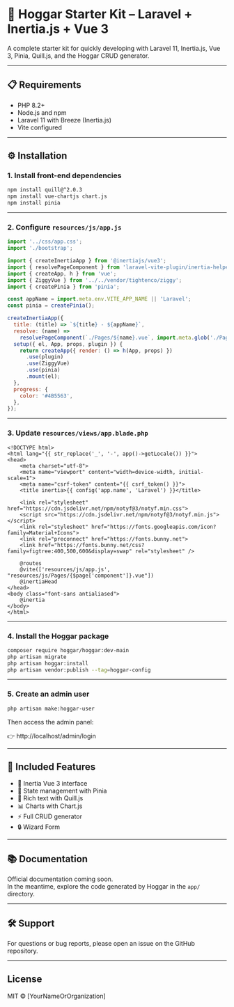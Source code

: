 # 🚀 Hoggar Starter Kit – Laravel + Inertia.js + Vue 3

A complete starter kit for quickly developing with Laravel 11, Inertia.js, Vue 3, Pinia, Quill.js, and the Hoggar CRUD generator.

---

## 📋 Requirements

- PHP 8.2+
- Node.js and npm
- Laravel 11 with Breeze (Inertia.js)
- Vite configured

---

## ⚙️ Installation

### 1. Install front-end dependencies

```bash
npm install quill@^2.0.3
npm install vue-chartjs chart.js
npm install pinia
```

---

### 2. Configure `resources/js/app.js`

```js
import '../css/app.css';
import './bootstrap';

import { createInertiaApp } from '@inertiajs/vue3';
import { resolvePageComponent } from 'laravel-vite-plugin/inertia-helpers';
import { createApp, h } from 'vue';
import { ZiggyVue } from '../../vendor/tightenco/ziggy';
import { createPinia } from 'pinia';

const appName = import.meta.env.VITE_APP_NAME || 'Laravel';
const pinia = createPinia();

createInertiaApp({
  title: (title) => `${title} - ${appName}`,
  resolve: (name) =>
    resolvePageComponent(`./Pages/${name}.vue`, import.meta.glob('./Pages/**/*.vue')),
  setup({ el, App, props, plugin }) {
    return createApp({ render: () => h(App, props) })
      .use(plugin)
      .use(ZiggyVue)
      .use(pinia)
      .mount(el);
  },
  progress: {
    color: '#4B5563',
  },
});
```

---

### 3. Update `resources/views/app.blade.php`

```blade
<!DOCTYPE html>
<html lang="{{ str_replace('_', '-', app()->getLocale()) }}">
<head>
    <meta charset="utf-8">
    <meta name="viewport" content="width=device-width, initial-scale=1">
    <meta name="csrf-token" content="{{ csrf_token() }}">
    <title inertia>{{ config('app.name', 'Laravel') }}</title>

    <link rel="stylesheet" href="https://cdn.jsdelivr.net/npm/notyf@3/notyf.min.css">
    <script src="https://cdn.jsdelivr.net/npm/notyf@3/notyf.min.js"></script>
    <link rel="stylesheet" href="https://fonts.googleapis.com/icon?family=Material+Icons">
    <link rel="preconnect" href="https://fonts.bunny.net">
    <link href="https://fonts.bunny.net/css?family=figtree:400,500,600&display=swap" rel="stylesheet" />

    @routes
    @vite(['resources/js/app.js', "resources/js/Pages/{$page['component']}.vue"])
    @inertiaHead
</head>
<body class="font-sans antialiased">
    @inertia
</body>
</html>
```

---

### 4. Install the Hoggar package

```bash
composer require hoggar/hoggar:dev-main
php artisan migrate
php artisan hoggar:install
php artisan vendor:publish --tag=hoggar-config
```

---

### 5. Create an admin user

```bash
php artisan make:hoggar-user
```

Then access the admin panel:

👉 http://localhost/admin/login

---

## 🧩 Included Features

- 🎨 Inertia Vue 3 interface
- 🧠 State management with Pinia
- 📝 Rich text with Quill.js
- 📊 Charts with Chart.js
- ⚡️ Full CRUD generator
- 🔒 Wizard Form
---

## 📚 Documentation

Official documentation coming soon.  
In the meantime, explore the code generated by Hoggar in the `app/` directory.

---

## 🛠️ Support

For questions or bug reports, please open an issue on the GitHub repository.

---

## License

MIT © [YourNameOrOrganization]
